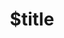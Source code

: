 ---
title: $title
second_title: Aspose.ZIP for .NET API Referansı
description: $description
type: docs
weight: $weight
url: /tr/net/$ref/
---
